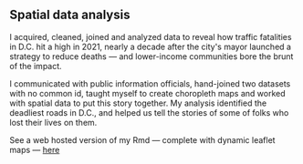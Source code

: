 ## Spatial data analysis

I acquired, cleaned, joined and analyzed data to reveal how traffic fatalities in D.C. hit a high in 2021, nearly a decade after the city's mayor launched a strategy to reduce deaths — and lower-income communities bore the brunt of the impact.

I communicated with public information officials, hand-joined two datasets with no common id, taught myself to create choropleth maps and worked with spatial data to put this story together. My analysis identified the deadliest roads in D.C., and helped us tell the stories of some of folks who lost their lives on them.

See a web hosted version of my Rmd — complete with dynamic leaflet maps — [here](https://sahanasjay.github.io/portfolio/final_rmd_example.html)
